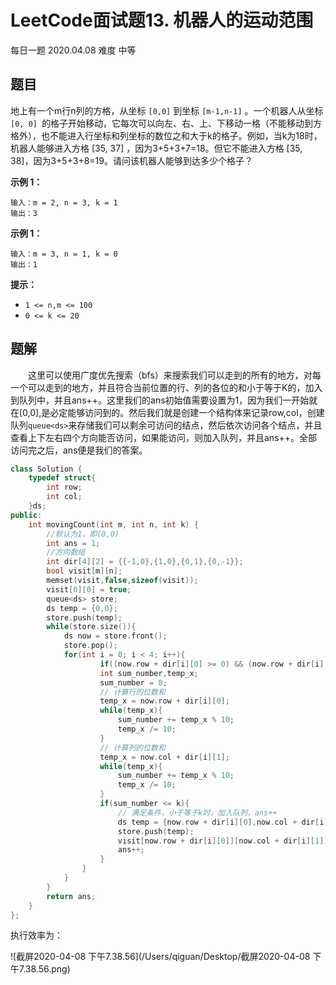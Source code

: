 # LeetCode面试题13. 机器人的运动范围

每日一题 2020.04.08 难度 中等

## 题目

地上有一个m行n列的方格，从坐标 `[0,0]` 到坐标 `[m-1,n-1]` 。一个机器人从坐标 `[0, 0] `的格子开始移动，它每次可以向左、右、上、下移动一格（不能移动到方格外），也不能进入行坐标和列坐标的数位之和大于k的格子。例如，当k为18时，机器人能够进入方格 [35, 37] ，因为3+5+3+7=18。但它不能进入方格 [35, 38]，因为3+5+3+8=19。请问该机器人能够到达多少个格子？

 

**示例 1：**

```
输入：m = 2, n = 3, k = 1
输出：3
```

**示例 1：**

```
输入：m = 3, n = 1, k = 0
输出：1
```

**提示：**

- `1 <= n,m <= 100`
- `0 <= k <= 20`



## 题解

&emsp;&emsp;这里可以使用广度优先搜索（bfs）来搜索我们可以走到的所有的地方，对每一个可以走到的地方，并且符合当前位置的行、列的各位的和小于等于K的，加入到队列中，并且ans++。这里我们的ans初始值需要设置为1，因为我们一开始就在[0,0],是必定能够访问到的。然后我们就是创建一个结构体来记录row,col，创建队列`queue<ds>`来存储我们可以剩余可访问的结点，然后依次访问各个结点，并且查看上下左右四个方向能否访问，如果能访问，则加入队列，并且ans++。全部访问完之后，ans便是我们的答案。

```cpp
class Solution {
    typedef struct{
        int row;
        int col;
    }ds;
public:
    int movingCount(int m, int n, int k) {
        //默认为1，即(0,0)
        int ans = 1;
        //方向数组
        int dir[4][2] = {{-1,0},{1,0},{0,1},{0,-1}};
        bool visit[m][n];
        memset(visit,false,sizeof(visit));
        visit[0][0] = true;
        queue<ds> store;
        ds temp = {0,0};
        store.push(temp);
        while(store.size()){
            ds now = store.front();
            store.pop();
            for(int i = 0; i < 4; i++){
                    if((now.row + dir[i][0] >= 0) && (now.row + dir[i][0] < m) && (now.col + dir[i][1] >= 0) && (now.col + dir[i][1] < n) && (visit[now.row + dir[i][0]][now.col + dir[i][1]] == false)){
                    int sum_number,temp_x;
                    sum_number = 0;
                    // 计算行的位数和
                    temp_x = now.row + dir[i][0];
                    while(temp_x){
                        sum_number += temp_x % 10;
                        temp_x /= 10;
                    }
                    // 计算列的位数和
                    temp_x = now.col + dir[i][1];
                    while(temp_x){
                        sum_number += temp_x % 10;
                        temp_x /= 10;
                    }
                    if(sum_number <= k){
                        // 满足条件，小于等于k时，加入队列，ans++
                        ds temp = {now.row + dir[i][0],now.col + dir[i][1]};
                        store.push(temp);
                        visit[now.row + dir[i][0]][now.col + dir[i][1]] = true;
                        ans++;
                    }
                }
            }
        }
        return ans;
    }
};
```

执行效率为：


![截屏2020-04-08 下午7.38.56](/Users/qiguan/Desktop/截屏2020-04-08 下午7.38.56.png)

